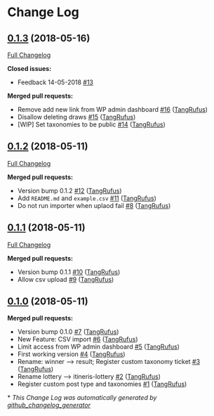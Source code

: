 # Change Log

## [0.1.3](https://github.com/ItinerisLtd/itineris-lottery/tree/0.1.3) (2018-05-16)
[Full Changelog](https://github.com/ItinerisLtd/itineris-lottery/compare/0.1.2...0.1.3)

**Closed issues:**

- Feedback 14-05-2018 [\#13](https://github.com/ItinerisLtd/itineris-lottery/issues/13)

**Merged pull requests:**

- Remove add new link from WP admin dashboard [\#16](https://github.com/ItinerisLtd/itineris-lottery/pull/16) ([TangRufus](https://github.com/TangRufus))
- Disallow deleting draws [\#15](https://github.com/ItinerisLtd/itineris-lottery/pull/15) ([TangRufus](https://github.com/TangRufus))
- \[WIP\] Set taxonomies to be public [\#14](https://github.com/ItinerisLtd/itineris-lottery/pull/14) ([TangRufus](https://github.com/TangRufus))

## [0.1.2](https://github.com/ItinerisLtd/itineris-lottery/tree/0.1.2) (2018-05-11)
[Full Changelog](https://github.com/ItinerisLtd/itineris-lottery/compare/0.1.1...0.1.2)

**Merged pull requests:**

- Version bump 0.1.2 [\#12](https://github.com/ItinerisLtd/itineris-lottery/pull/12) ([TangRufus](https://github.com/TangRufus))
- Add `README.md` and `example.csv` [\#11](https://github.com/ItinerisLtd/itineris-lottery/pull/11) ([TangRufus](https://github.com/TangRufus))
- Do not run importer when uplaod fail [\#8](https://github.com/ItinerisLtd/itineris-lottery/pull/8) ([TangRufus](https://github.com/TangRufus))

## [0.1.1](https://github.com/ItinerisLtd/itineris-lottery/tree/0.1.1) (2018-05-11)
[Full Changelog](https://github.com/ItinerisLtd/itineris-lottery/compare/0.1.0...0.1.1)

**Merged pull requests:**

- Version bump 0.1.1 [\#10](https://github.com/ItinerisLtd/itineris-lottery/pull/10) ([TangRufus](https://github.com/TangRufus))
- Allow csv upload [\#9](https://github.com/ItinerisLtd/itineris-lottery/pull/9) ([TangRufus](https://github.com/TangRufus))

## [0.1.0](https://github.com/ItinerisLtd/itineris-lottery/tree/0.1.0) (2018-05-11)
**Merged pull requests:**

- Version bump 0.1.0 [\#7](https://github.com/ItinerisLtd/itineris-lottery/pull/7) ([TangRufus](https://github.com/TangRufus))
- New Feature: CSV import [\#6](https://github.com/ItinerisLtd/itineris-lottery/pull/6) ([TangRufus](https://github.com/TangRufus))
- Limit access from WP admin dashboard [\#5](https://github.com/ItinerisLtd/itineris-lottery/pull/5) ([TangRufus](https://github.com/TangRufus))
- First working version [\#4](https://github.com/ItinerisLtd/itineris-lottery/pull/4) ([TangRufus](https://github.com/TangRufus))
- Rename: winner --\> result; Register custom taxonomy ticket [\#3](https://github.com/ItinerisLtd/itineris-lottery/pull/3) ([TangRufus](https://github.com/TangRufus))
- Rename lottery --\> itineris-lottery [\#2](https://github.com/ItinerisLtd/itineris-lottery/pull/2) ([TangRufus](https://github.com/TangRufus))
- Register custom post type and taxonomies [\#1](https://github.com/ItinerisLtd/itineris-lottery/pull/1) ([TangRufus](https://github.com/TangRufus))



\* *This Change Log was automatically generated by [github_changelog_generator](https://github.com/skywinder/Github-Changelog-Generator)*